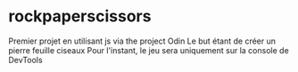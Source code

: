 # rockpaperscissors
Premier projet en utilisant js via the project Odin 
Le but étant de créer un pierre feuille ciseaux 
Pour l'instant, le jeu sera uniquement sur la console de DevTools 
